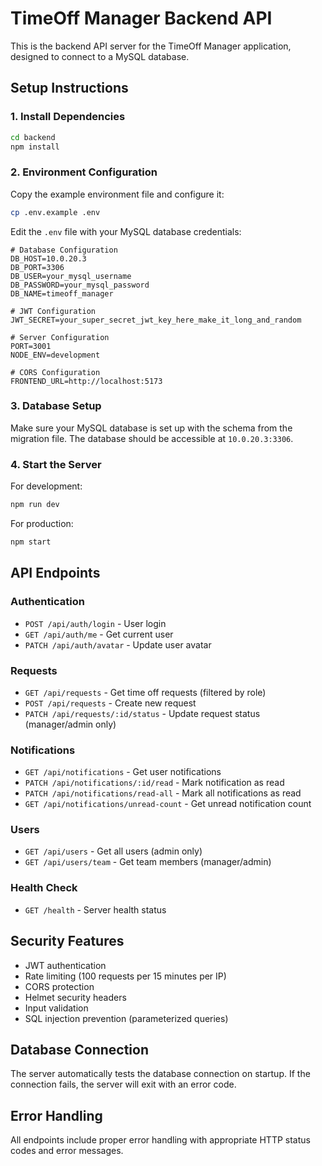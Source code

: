 # TimeOff Manager Backend API

This is the backend API server for the TimeOff Manager application, designed to connect to a MySQL database.

## Setup Instructions

### 1. Install Dependencies
```bash
cd backend
npm install
```

### 2. Environment Configuration
Copy the example environment file and configure it:
```bash
cp .env.example .env
```

Edit the `.env` file with your MySQL database credentials:
```env
# Database Configuration
DB_HOST=10.0.20.3
DB_PORT=3306
DB_USER=your_mysql_username
DB_PASSWORD=your_mysql_password
DB_NAME=timeoff_manager

# JWT Configuration
JWT_SECRET=your_super_secret_jwt_key_here_make_it_long_and_random

# Server Configuration
PORT=3001
NODE_ENV=development

# CORS Configuration
FRONTEND_URL=http://localhost:5173
```

### 3. Database Setup
Make sure your MySQL database is set up with the schema from the migration file. The database should be accessible at `10.0.20.3:3306`.

### 4. Start the Server

For development:
```bash
npm run dev
```

For production:
```bash
npm start
```

## API Endpoints

### Authentication
- `POST /api/auth/login` - User login
- `GET /api/auth/me` - Get current user
- `PATCH /api/auth/avatar` - Update user avatar

### Requests
- `GET /api/requests` - Get time off requests (filtered by role)
- `POST /api/requests` - Create new request
- `PATCH /api/requests/:id/status` - Update request status (manager/admin only)

### Notifications
- `GET /api/notifications` - Get user notifications
- `PATCH /api/notifications/:id/read` - Mark notification as read
- `PATCH /api/notifications/read-all` - Mark all notifications as read
- `GET /api/notifications/unread-count` - Get unread notification count

### Users
- `GET /api/users` - Get all users (admin only)
- `GET /api/users/team` - Get team members (manager/admin)

### Health Check
- `GET /health` - Server health status

## Security Features

- JWT authentication
- Rate limiting (100 requests per 15 minutes per IP)
- CORS protection
- Helmet security headers
- Input validation
- SQL injection prevention (parameterized queries)

## Database Connection

The server automatically tests the database connection on startup. If the connection fails, the server will exit with an error code.

## Error Handling

All endpoints include proper error handling with appropriate HTTP status codes and error messages.